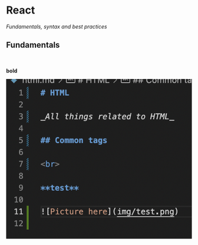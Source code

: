 # React

_Fundamentals, syntax and best practices_

## Fundamentals

<br>

**bold**

![Picture here](img/code_sample.png)
